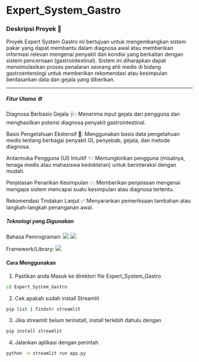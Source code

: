 # Expert_System_Gastro

### Deskripsi Proyek 📝

Proyek Expert System Gastro ini bertujuan untuk mengembangkan sistem pakar yang dapat membantu dalam diagnosa awal atau memberikan informasi relevan mengenai penyakit dan kondisi yang berkaitan dengan sistem pencernaan (gastrointestinal). Sistem ini diharapkan dapat mensimulasikan proses penalaran seorang ahli medis di bidang gastroenterologi untuk memberikan rekomendasi atau kesimpulan berdasarkan data dan gejala yang diberikan.

---

##### Fitur Utama ⚙️

Diagnosa Berbasis Gejala 🩺:
Menerima input gejala dari pengguna dan menghasilkan potensi diagnosa penyakit gastrointestinal.

Basis Pengetahuan Ekstensif 🧠:
Menggunakan basis data pengetahuan medis tentang berbagai penyakit GI, penyebab, gejala, dan metode diagnosa.

Antarmuka Pengguna (UI) Intuitif ✨:
Memungkinkan pengguna (misalnya, tenaga medis atau mahasiswa kedokteran) untuk berinteraksi dengan mudah.

Penjelasan Penarikan Kesimpulan 💡:
Memberikan penjelasan mengenai mengapa sistem mencapai suatu kesimpulan atau diagnosa tertentu.

Rekomendasi Tindakan Lanjut ✅:Menyarankan pemeriksaan tambahan atau langkah-langkah penanganan awal.

##### Teknologi yang Digunakan

Bahasa Pemrograman: <img src="https://img.shields.io/badge/Python-FFD43B?style=for-the-badge&logo=python&logoColor=blue" /> <img src="https://img.shields.io/badge/json-5E5C5C?style=for-the-badge&logo=json&logoColor=white" />

Framework/Library: <img src="https://img.shields.io/badge/Streamlit-FF4B4B?style=for-the-badge&logo=Streamlit&logoColor=white" />

#### Cara Menggunakan

1. Pastikan anda Masuk ke direktori file Expert_System_Gastro

```bash
cd Expert_System_Gastro
```

2. Cek apakah sudah install Streamlit

```bash
pip list | findstr streamlit
```

3. Jika streamlit belum terinstall, install terlebih dahulu dengan

```bash
pip install streamlit
```

4. Jalankan aplikasi dengan perintah

```bash
python -m streamlit run app.py
```
